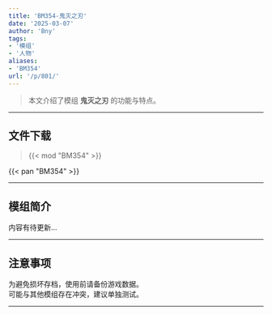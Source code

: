 ```yaml
---
title: 'BM354-鬼灭之刃'
date: '2025-03-07'
author: 'Bny'
tags:
- '模组'
- '人物'
aliases:
- 'BM354'
url: '/p/801/'
---
```


> 本文介绍了模组 **鬼灭之刃** 的功能与特点。

---

## 文件下载  

> {{< mod "BM354" >}}  

{{< pan "BM354" >}}  

---

## 模组简介

>  
内容有待更新...  

---

## 注意事项

>  
为避免损坏存档，使用前请备份游戏数据。  
可能与其他模组存在冲突，建议单独测试。  

---

